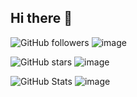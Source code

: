 ## Hi there 👋

<!--
**ChanHyeok-Jeon/ChanHyeok-Jeon** is a ✨ _special_ ✨ repository because its `README.md` (this file) appears on your GitHub profile.

Here are some ideas to get you started:

- 🔭 I’m currently working on ...
- 🌱 I’m currently learning ...
- 👯 I’m looking to collaborate on ...
- 🤔 I’m looking for help with ...
- 💬 Ask me about ...
- 📫 How to reach me: ...
- 😄 Pronouns: ...
- ⚡ Fun fact: ...
-->

<!-- 팔로워 배지-->
![GitHub followers](https://img.shields.io/github/followers/ChanHyeok-Jeon?style=social)
![image](https://github.com/user-attachments/assets/b8546c60-bd15-4b64-8e55-97893c8a2f17)

<!-- 스타배지-->
![GitHub stars](https://img.shields.io/github/stars/ChanHyeok-Jeon?style=social)
![image](https://github.com/user-attachments/assets/342331e6-4ec6-43f3-ae4b-59429929b43c)

<!-- 사용자 통계-->
![GitHub Stats](https://github-readme-stats.vercel.app/api?username=ChanHyeok-Jeon&show_icons=true&theme=radical)
![image](https://github.com/user-attachments/assets/36ccfd1d-d4ce-48d8-8edd-57c28c703b2f)
